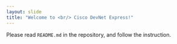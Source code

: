 ```yaml
---
layout: slide
title: "Welcome to <br/> Cisco DevNet Express!"
---
```



Please read `README.md` in the repository, and follow the instruction.